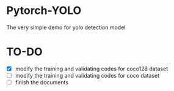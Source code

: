 # Pytorch-YOLO
The very simple demo for yolo detection model

# TO-DO  
- [x] modify the training and validating codes for coco128 dataset
- [ ] modify the training and validating codes for coco dataset
- [ ] finish the documents
